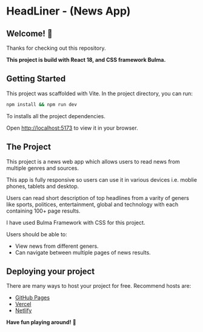 # HeadLiner - (News App)

## Welcome! 👋

Thanks for checking out this repository.

**This project is build with React 18, and CSS framework Bulma.**

## Getting Started

This project was scaffolded with Vite. In the project directory, you can run:

```sh
npm install && npm run dev
```

To installs all the project dependencies.

Open [http://localhost:5173](http://localhost:5173) to view it in your browser.

## The Project

This project is a news web app which allows users to read news from multiple genres and sources.

This app is fully responsive so users can use it in various devices i.e. moblie phones, tablets and desktop.

Users can read short description of top headlines from a varity of geners like sports, politices, entertainment, global and technology with each containing 100+ page results.

I have used Bulma Framework with CSS for this project.

Users should be able to:

- View news from different geners.
- Can navigate between multiple pages of news results.

## Deploying your project

There are many ways to host your project for free. Recommend hosts are:

- [GitHub Pages](https://pages.github.com/)
- [Vercel](https://vercel.com/)
- [Netlify](https://www.netlify.com/)

**Have fun playing around!** 🚀
